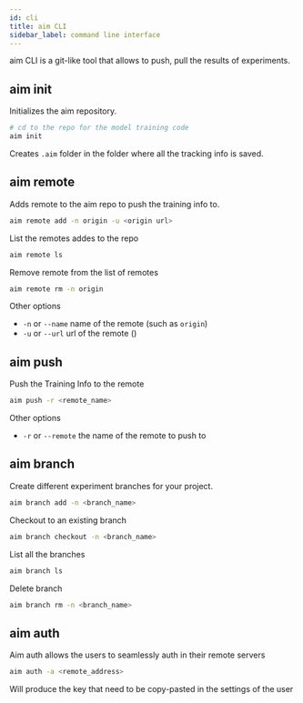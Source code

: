 ```yaml
---
id: cli
title: aim CLI
sidebar_label: command line interface
---
```

aim CLI is a git-like tool that allows to push, pull the results of experiments.

## aim init
Initializes the aim repository.
```sh
# cd to the repo for the model training code
aim init
```
Creates `.aim` folder in the folder where all the tracking info is saved.

## aim remote
Adds remote to the aim repo to push the training info to.
```sh
aim remote add -n origin -u <origin url>
```
List the remotes addes to the repo
```sh
aim remote ls
```
Remove remote from the list of remotes
```sh
aim remote rm -n origin
```

Other options
- `-n` or `--name` name of the remote (such as `origin`)
- `-u` or `--url` url of the remote ()

## aim push
Push the Training Info to the remote
```sh
aim push -r <remote_name>
```
Other options
- `-r` or `--remote` the name of the remote to push to

## aim branch
Create different experiment branches for your project.
```sh
aim branch add -n <branch_name>
```
Checkout to an existing branch
```sh
aim branch checkout -n <branch_name>
```
List all the branches
```sh
aim branch ls
```
Delete branch
```sh
aim branch rm -n <branch_name>
```

## aim auth
Aim auth allows the users to seamlessly auth in their remote servers
```sh
aim auth -a <remote_address>
```
Will produce the key that need to be copy-pasted in the settings of the user
